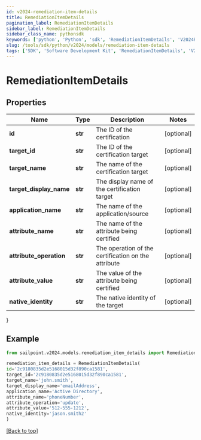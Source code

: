 ```yaml
---
id: v2024-remediation-item-details
title: RemediationItemDetails
pagination_label: RemediationItemDetails
sidebar_label: RemediationItemDetails
sidebar_class_name: pythonsdk
keywords: ['python', 'Python', 'sdk', 'RemediationItemDetails', 'V2024RemediationItemDetails'] 
slug: /tools/sdk/python/v2024/models/remediation-item-details
tags: ['SDK', 'Software Development Kit', 'RemediationItemDetails', 'V2024RemediationItemDetails']
---
```


# RemediationItemDetails


## Properties

Name | Type | Description | Notes
------------ | ------------- | ------------- | -------------
**id** | **str** | The ID of the certification | [optional] 
**target_id** | **str** | The ID of the certification target | [optional] 
**target_name** | **str** | The name of the certification target | [optional] 
**target_display_name** | **str** | The display name of the certification target | [optional] 
**application_name** | **str** | The name of the application/source | [optional] 
**attribute_name** | **str** | The name of the attribute being certified | [optional] 
**attribute_operation** | **str** | The operation of the certification on the attribute | [optional] 
**attribute_value** | **str** | The value of the attribute being certified | [optional] 
**native_identity** | **str** | The native identity of the target | [optional] 
}

## Example

```python
from sailpoint.v2024.models.remediation_item_details import RemediationItemDetails

remediation_item_details = RemediationItemDetails(
id='2c9180835d2e5168015d32f890ca1581',
target_id='2c9180835d2e5168015d32f890ca1581',
target_name='john.smith',
target_display_name='emailAddress',
application_name='Active Directory',
attribute_name='phoneNumber',
attribute_operation='update',
attribute_value='512-555-1212',
native_identity='jason.smith2'
)

```
[[Back to top]](#) 

